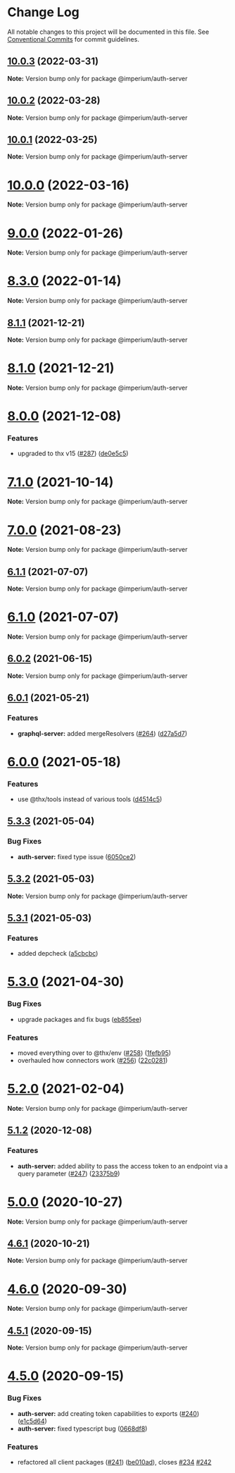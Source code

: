# Change Log

All notable changes to this project will be documented in this file.
See [Conventional Commits](https://conventionalcommits.org) for commit guidelines.

## [10.0.3](https://github.com/darkadept/imperium/compare/v10.0.2...v10.0.3) (2022-03-31)

**Note:** Version bump only for package @imperium/auth-server





## [10.0.2](https://github.com/darkadept/imperium/compare/v10.0.1...v10.0.2) (2022-03-28)

**Note:** Version bump only for package @imperium/auth-server





## [10.0.1](https://github.com/darkadept/imperium/compare/v10.0.0...v10.0.1) (2022-03-25)

**Note:** Version bump only for package @imperium/auth-server





# [10.0.0](https://github.com/darkadept/imperium/compare/v9.0.0...v10.0.0) (2022-03-16)

**Note:** Version bump only for package @imperium/auth-server





# [9.0.0](https://github.com/darkadept/imperium/compare/v8.3.0...v9.0.0) (2022-01-26)

**Note:** Version bump only for package @imperium/auth-server





# [8.3.0](https://github.com/darkadept/imperium/compare/v8.2.1...v8.3.0) (2022-01-14)

**Note:** Version bump only for package @imperium/auth-server





## [8.1.1](https://github.com/darkadept/imperium/compare/v8.1.0...v8.1.1) (2021-12-21)

**Note:** Version bump only for package @imperium/auth-server





# [8.1.0](https://github.com/darkadept/imperium/compare/v8.0.0...v8.1.0) (2021-12-21)

**Note:** Version bump only for package @imperium/auth-server





# [8.0.0](https://github.com/darkadept/imperium/compare/v7.3.5...v8.0.0) (2021-12-08)


### Features

* upgraded to thx v15 ([#287](https://github.com/darkadept/imperium/issues/287)) ([de0e5c5](https://github.com/darkadept/imperium/commit/de0e5c57f6e6ac6b130439c01b5b5a9a26771d27))





# [7.1.0](https://github.com/darkadept/imperium/compare/v7.0.6...v7.1.0) (2021-10-14)

**Note:** Version bump only for package @imperium/auth-server





# [7.0.0](https://github.com/darkadept/imperium/compare/v6.2.1...v7.0.0) (2021-08-23)

**Note:** Version bump only for package @imperium/auth-server





## [6.1.1](https://github.com/darkadept/imperium/compare/v6.1.0...v6.1.1) (2021-07-07)

**Note:** Version bump only for package @imperium/auth-server





# [6.1.0](https://github.com/darkadept/imperium/compare/v6.0.3...v6.1.0) (2021-07-07)

**Note:** Version bump only for package @imperium/auth-server





## [6.0.2](https://github.com/darkadept/imperium/compare/v6.0.1...v6.0.2) (2021-06-15)

**Note:** Version bump only for package @imperium/auth-server





## [6.0.1](https://github.com/darkadept/imperium/compare/v6.0.0...v6.0.1) (2021-05-21)


### Features

* **graphql-server:** added mergeResolvers ([#264](https://github.com/darkadept/imperium/issues/264)) ([d27a5d7](https://github.com/darkadept/imperium/commit/d27a5d72ae37ddf628c3304270707dd35d8a4805))





# [6.0.0](https://github.com/darkadept/imperium/compare/v5.3.4...v6.0.0) (2021-05-18)


### Features

* use @thx/tools instead of various tools ([d4514c5](https://github.com/darkadept/imperium/commit/d4514c5271e80398a5486b44174bca0f1de9ff7e))





## [5.3.3](https://github.com/darkadept/imperium/compare/v5.3.2...v5.3.3) (2021-05-04)


### Bug Fixes

* **auth-server:** fixed type issue ([6050ce2](https://github.com/darkadept/imperium/commit/6050ce26444743b8945dbf48b640423fc61182df))





## [5.3.2](https://github.com/darkadept/imperium/compare/v5.3.1...v5.3.2) (2021-05-03)

**Note:** Version bump only for package @imperium/auth-server





## [5.3.1](https://github.com/darkadept/imperium/compare/v5.3.0...v5.3.1) (2021-05-03)


### Features

* added depcheck ([a5cbcbc](https://github.com/darkadept/imperium/commit/a5cbcbc9dea9a0d02dcedc9f3aaa3c4548da2987))





# [5.3.0](https://github.com/darkadept/imperium/compare/v5.2.1...v5.3.0) (2021-04-30)


### Bug Fixes

* upgrade packages and fix bugs ([eb855ee](https://github.com/darkadept/imperium/commit/eb855ee31b7a9122bfe712a6b2d6cf7dcfcf7c73))


### Features

* moved everything over to @thx/env ([#258](https://github.com/darkadept/imperium/issues/258)) ([1fefb95](https://github.com/darkadept/imperium/commit/1fefb955f37702395fc9e00866120fbb0abe8ee9))
* overhauled how connectors work ([#256](https://github.com/darkadept/imperium/issues/256)) ([22c0281](https://github.com/darkadept/imperium/commit/22c02813778c71d76f6c57aa03695fbeae312c40))





# [5.2.0](https://github.com/darkadept/imperium/compare/v5.1.2...v5.2.0) (2021-02-04)

**Note:** Version bump only for package @imperium/auth-server





## [5.1.2](https://github.com/darkadept/imperium/compare/v5.1.1...v5.1.2) (2020-12-08)


### Features

* **auth-server:** added ability to pass the access token to an endpoint via a query parameter ([#247](https://github.com/darkadept/imperium/issues/247)) ([23375b9](https://github.com/darkadept/imperium/commit/23375b936d9c84904934e158e311528a47ab08a9))





# [5.0.0](https://github.com/darkadept/imperium/compare/v4.6.1...v5.0.0) (2020-10-27)

**Note:** Version bump only for package @imperium/auth-server





## [4.6.1](https://github.com/darkadept/imperium/compare/v4.6.0...v4.6.1) (2020-10-21)

**Note:** Version bump only for package @imperium/auth-server





# [4.6.0](https://github.com/darkadept/imperium/compare/v4.5.1...v4.6.0) (2020-09-30)

**Note:** Version bump only for package @imperium/auth-server





## [4.5.1](https://github.com/darkadept/imperium/compare/v4.5.0...v4.5.1) (2020-09-15)

**Note:** Version bump only for package @imperium/auth-server





# [4.5.0](https://github.com/darkadept/imperium/compare/v4.4.1...v4.5.0) (2020-09-15)


### Bug Fixes

* **auth-server:** add creating token capabilities to exports ([#240](https://github.com/darkadept/imperium/issues/240)) ([e1c5d64](https://github.com/darkadept/imperium/commit/e1c5d64056ef6c6506a5a9882816156f94fcb5ba))
* **auth-server:** fixed typescript bug ([0668df8](https://github.com/darkadept/imperium/commit/0668df889f6aabc1587d8b2d8b58bacefce7329e))


### Features

* refactored all client packages ([#241](https://github.com/darkadept/imperium/issues/241)) ([be010ad](https://github.com/darkadept/imperium/commit/be010ad96e0ddb6f40b189561568df2327025e0e)), closes [#234](https://github.com/darkadept/imperium/issues/234) [#242](https://github.com/darkadept/imperium/issues/242)
